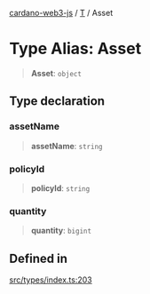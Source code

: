 [cardano-web3-js](../../../index.md) / [T](../index.md) / Asset

# Type Alias: Asset

> **Asset**: `object`

## Type declaration

### assetName

> **assetName**: `string`

### policyId

> **policyId**: `string`

### quantity

> **quantity**: `bigint`

## Defined in

[src/types/index.ts:203](https://github.com/xray-network/cardano-web3-js/blob/main/src/types/index.ts#L203)
